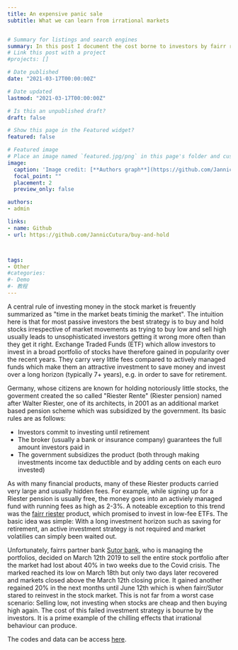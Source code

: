 ```yaml
---
title: An expensive panic sale
subtitle: What we can learn from irrational markets


# Summary for listings and search engines
summary: In this post I document the cost borne to investors by fairr riester / Sutor Banks decisions to liquidate the portfolio when the market crashed March 2019
# Link this post with a project
#projects: []

# Date published
date: "2021-03-17T00:00:00Z"

# Date updated
lastmod: "2021-03-17T00:00:00Z"

# Is this an unpublished draft?
draft: false

# Show this page in the Featured widget?
featured: false

# Featured image
# Place an image named `featured.jpg/png` in this page's folder and customize its options here.
image:
  caption: 'Image credit: [**Authors graph**](https://github.com/JannicCutura/buy-and-hold)'
  focal_point: ""
  placement: 2
  preview_only: false

authors:
- admin

links:
- name: Github
- url: https://github.com/JannicCutura/buy-and-hold



tags:
- Other
#categories:
#- Demo
#- 教程
---
```


A central rule of investing money in the stock market is freuently summarized as "time in the market beats timinig the market". 
The intuition here is that for most passive investors the best strategy is to buy and hold stocks irrespective of market movements
as trying to buy low and sell high usually leads to unsophisticated investors getting it wrong more often than they get it right. 
Exchange Traded Funds (ETF) which allow investors to invest in a broad portfolio of stocks have therefore gained in popularity over 
the recent years. They carry very little fees compared to actively managed funds which make them an attractive investment to save
money and invest over a long horizon (typically 7+ years), e.g. in order to save for retirement.  

Germany, whose citizens are known for holding notoriously little stocks, the goverment created the so called "Riester Rente" (Riester pension)
named after Walter Riester, one of its architects, in 2001 as an additional market based pension scheme which was subsidized by the 
government. Its basic rules are as follows:
* Investors commit to investing until retirement 
* The broker (usually a bank or insurance company) guarantees the full amount investors paid in
* The government subsidizes the product (both through making investments income tax deductible and by adding cents on each euro invested)

As with many financial products, many of these Riester products carried very large and usually hidden fees. For example, while signing up
for a Riester pension is usually free, the money goes into an activiely managed fund with running fees as high as 2-3%. A noteable 
exception to this trend was the [fairr riester](https://www.fairr.de/) product, which promised to invest in low-fee ETFs. The basic idea was simple: With a long investment
horizon such as saving for retirement, an active investment strategy is not required and market volatilies can simply been waited out. 

Unfortunately, fairrs partner bank [Sutor bank](https://www.sutorbank.de/), who is managing the portfolios, decided on March 12th 2019 to sell the 
entire stock portfolio after the market had lost about 40% in two weeks due to the Covid crisis. The marked reached its low on March 18th but only two days
later recovered and markets closed above the March 12th closing price. It gained another regained 20% in the next months until June 12th which is when
fairr/Sutor stared to reinvest in the stock market. This is not far from a worst case scenario: Selling low, not investing when stocks are cheap and then buying high
again. The cost of this failed investment strategy is bourne by the investors. It is a prime example of the chilling effects that irrational behaviour can produce. 
 

  

The codes and data can be access [here](https://github.com/JannicCutura/buy-and-hold).